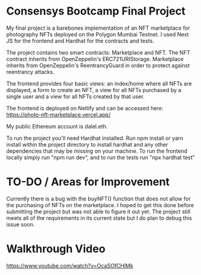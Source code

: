 # Consensys Bootcamp Final Project

My final project is a barebones implementation of an NFT marketplace for photography NFTs deployed on the Polygon Mumbai Testnet. I used Next JS for the frontend and Hardhat for the contracts and tests.

The project contains two smart contracts: Marketplace and NFT. The NFT contract inherits from OpenZeppelin's ERC721URIStorage. Marketplace inherits from OpenZeppelin's ReentrancyGuard in order to protect against reentrancy attacks.

The frontend provides four basic views: an index/home where all NFTs are displayed, a form to create an NFT, a view for all NFTs purchased by a single user and a view for all NFTs created by that user.

The frontend is deployed on Netlify and can be accessed here: https://photo-nft-marketplace.vercel.app/

My public Ethereum account is dalel.eth.

To run the project you'll need Hardhat installed. Run npm install or yarn install within the project directory to install hardhat and any other dependencies that may be missing on your machine. To run the frontend locally simply run "npm run dev", and to run the tests run "npx hardhat test"

# TO-DO / Areas for Improvement

Currently there is a bug with the buyNFT() function that does not allow for the purchasing of NFTs on the marketplace. I hoped to get this done before submitting the project but was not able to figure it out yet. The project still meets all of the requirements in its current state but I do plan to debug this issue soon.

# Walkthrough Video

https://www.youtube.com/watch?v=OcaSOfCHlMk
